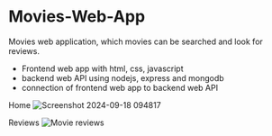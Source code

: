 # Movies-Web-App
Movies web application, which movies can be searched and look for reviews.

* Frontend web app with html, css, javascript
* backend web API using nodejs, express and mongodb
* connection of frontend web app to backend web API

Home
![Screenshot 2024-09-18 094817](https://github.com/user-attachments/assets/3c941a4e-20c3-4f68-9c95-363ce09a7a29)


Reviews
![Movie reviews](https://github.com/user-attachments/assets/93b0a3e8-d08f-4105-9321-3d5132a9e727)
